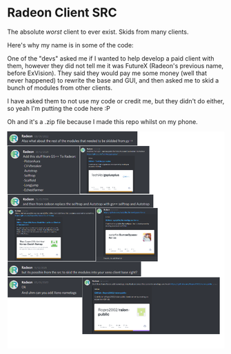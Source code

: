 # Radeon Client SRC
The absolute *worst* client to ever exist.
Skids from many clients.

Here's why my name is in some of the code:

One of the "devs" asked me if I wanted to help develop 
a paid client with them, however they did not tell me it 
was FutureX (Radeon's previous name, before ExVision).
They said they would pay me some money (well that never happened) to rewrite the base
and GUI, and then asked me to skid a bunch of modules from 
other clients.

I have asked them to not use my code or credit me, but they
didn't do either, so yeah I'm putting the code here :P

Oh and it's a .zip file because I made this repo whilst on my phone.

![skidproof](radeon-skid-proof.png)
